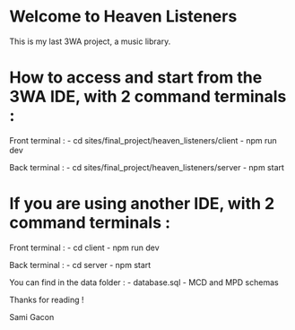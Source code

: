 # Welcome to Heaven Listeners
This is my last 3WA project, a music library.

# How to access and start from the 3WA IDE, with 2 command terminals :

Front terminal :
    - cd sites/final_project/heaven_listeners/client
    - npm run dev
    
Back terminal : 
    - cd sites/final_project/heaven_listeners/server
    - npm start

# If you are using another IDE, with 2 command terminals :

Front terminal :
    - cd client
    - npm run dev
    
Back terminal : 
    - cd server
    - npm start
    
You can find in the data folder :
    - database.sql
    - MCD and MPD schemas
    
Thanks for reading !

Sami Gacon
